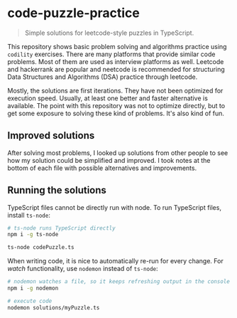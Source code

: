 # code-puzzle-practice

> Simple solutions for leetcode-style puzzles in TypeScript.

This repository shows basic problem solving and algorithms practice using `codility` exercises. There are many platforms that provide similar code problems. Most of them are used as interview platforms as well. Leetcode and hackerrank are popular and neetcode is recommended for structuring Data Structures and Algorithms (DSA) practice through leetcode.

Mostly, the solutions are first iterations. They have not been optimized for execution speed. Usually, at least one better and faster alternative is available. The point with this repository was not to optimize directly, but to get some exposure to solving these kind of problems. It's also kind of fun.

## Improved solutions

After solving most problems, I looked up solutions from other people to see how my solution could be simplified and improved. I took notes at the bottom of each file with possible alternatives and improvements.

## Running the solutions

TypeScript files cannot be directly run with node. To run TypeScript files, install `ts-node`:

```sh
# ts-node runs TypeScript directly
npm i -g ts-node

ts-node codePuzzle.ts
```

When writing code, it is nice to automatically re-run for every change. For _watch_ functionality, use `nodemon` instead of `ts-node`:

```sh
# nodemon watches a file, so it keeps refreshing output in the console
npm i -g nodemon

# execute code
nodemon solutions/myPuzzle.ts
```
